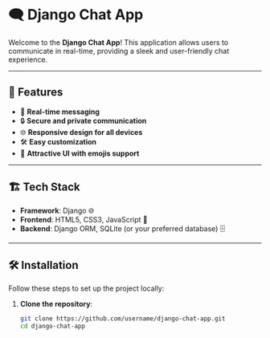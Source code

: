 # 🗨️ Django Chat App  

Welcome to the **Django Chat App**! This application allows users to communicate in real-time, providing a sleek and user-friendly chat experience.  

---

## 🚀 Features  

- 📨 **Real-time messaging**  
- 🔒 **Secure and private communication**  
- 🌐 **Responsive design for all devices**  
- 🛠️ **Easy customization**  
- 🎨 **Attractive UI with emojis support**  

---

## 🏗️ Tech Stack  

- **Framework**: Django 🌐  
- **Frontend**: HTML5, CSS3, JavaScript 🎨  
- **Backend**: Django ORM, SQLite (or your preferred database) 🗄️  

---

## 🛠️ Installation  

Follow these steps to set up the project locally:  

1. **Clone the repository**:  
   ```bash  
   git clone https://github.com/username/django-chat-app.git  
   cd django-chat-app  
